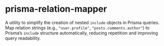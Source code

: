 # prisma-relation-mapper
A utility to simplify the creation of nested `include` objects in Prisma queries. Map relation strings (e.g., `"user.profile"`, `"posts.comments.author"`) to Prisma’s `include` structure automatically, reducing repetition and improving query readability.  
